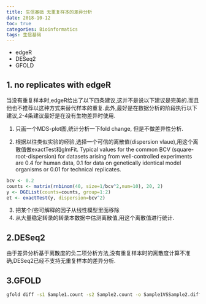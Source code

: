 ```yaml
---
title: 生信基础 无重复样本的差异分析
date: 2018-10-12
toc: true
categories: Bioinformatics
tags: 生信基础
---
```


+ edgeR
+ DESeq2
+ GFOLD

<!--more-->

## 1. no replicates with edgeR

当没有重复样本时,edgeR给出了以下四条建议,这并不是说以下建议是完美的.而且他也不推荐以这种方式来替代样本的重复.此外,最好是在数据分析的阶段执行以下建议,2-4条建议最好是在没有生物差异时使用.

1. 只画一个MDS-plot图,统计分析一下fold change, 但是不做差异性分析.

2. 根据以往类似实验的经验,选择一个可信的离散值(dispersion vlaue),用这个离散值做exactTest和glmFit. Typical values for the common BCV (square-root-dispersion) for datasets arising from well-controlled experiments are 0.4 for human data, 0.1 for data on genetically identical model organisms or 0.01 for technical replicates.


```r
bcv <- 0.2
counts <- matrix(rnbinom(40, size=1/bcv^2,num=10), 20, 2)
y <- DGEList(counts=counts, group=1:2)
et <- exactTest(y, dispersion=bcv^2)
```

3. 把某个/些可解释的因子从线性模型里面移除
4. 从大量稳定转录的转录本数据中估测离散值,用这个离散值进行统计.

## 2.DESeq2
由于差异分析基于离散度的负二项分析方法,没有重复样本时的离散度计算不准确,DESeq2已经不支持无重复样本的差异分析.

## 3.GFOLD

```bash
gfold diff -s1 Sample1.count -s2 Sample2.count -o Sample1VSSample2.diff
```
